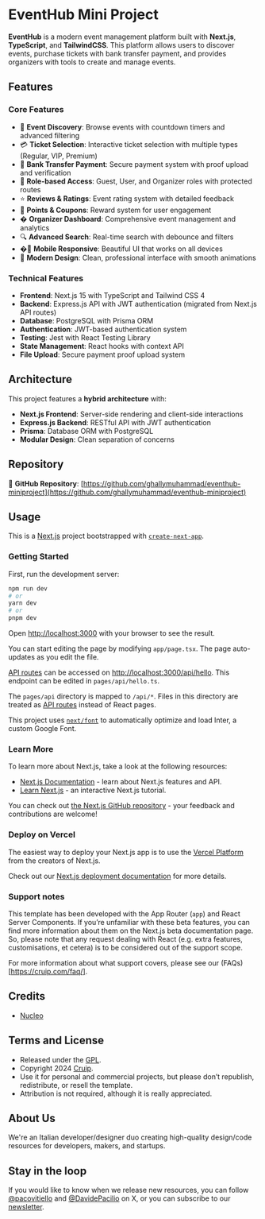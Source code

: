 # EventHub Mini Project

**EventHub** is a modern event management platform built with **Next.js**, **TypeScript**, and **TailwindCSS**. This platform allows users to discover events, purchase tickets with bank transfer payment, and provides organizers with tools to create and manage events.

## Features

### Core Features
- 🎫 **Event Discovery**: Browse events with countdown timers and advanced filtering
- 💳 **Ticket Selection**: Interactive ticket selection with multiple types (Regular, VIP, Premium)
- 🏦 **Bank Transfer Payment**: Secure payment system with proof upload and verification
- 👥 **Role-based Access**: Guest, User, and Organizer roles with protected routes
- ⭐ **Reviews & Ratings**: Event rating system with detailed feedback
- 🎯 **Points & Coupons**: Reward system for user engagement
- � **Organizer Dashboard**: Comprehensive event management and analytics
- 🔍 **Advanced Search**: Real-time search with debounce and filters
- �📱 **Mobile Responsive**: Beautiful UI that works on all devices
- 🎨 **Modern Design**: Clean, professional interface with smooth animations

### Technical Features
- **Frontend**: Next.js 15 with TypeScript and Tailwind CSS 4
- **Backend**: Express.js API with JWT authentication (migrated from Next.js API routes)
- **Database**: PostgreSQL with Prisma ORM
- **Authentication**: JWT-based authentication system
- **Testing**: Jest with React Testing Library
- **State Management**: React hooks with context API
- **File Upload**: Secure payment proof upload system

## Architecture

This project features a **hybrid architecture** with:
- **Next.js Frontend**: Server-side rendering and client-side interactions
- **Express.js Backend**: RESTful API with JWT authentication
- **Prisma**: Database ORM with PostgreSQL
- **Modular Design**: Clean separation of concerns

## Repository

🔗 **GitHub Repository**: [https://github.com/ghallymuhammad/eventhub-miniproject](https://github.com/ghallymuhammad/eventhub-miniproject)

## Usage

This is a [Next.js](https://nextjs.org/) project bootstrapped with [`create-next-app`](https://github.com/vercel/next.js/tree/canary/packages/create-next-app).

### Getting Started

First, run the development server:

```bash
npm run dev
# or
yarn dev
# or
pnpm dev
```

Open [http://localhost:3000](http://localhost:3000) with your browser to see the result.

You can start editing the page by modifying `app/page.tsx`. The page auto-updates as you edit the file.

[API routes](https://nextjs.org/docs/api-routes/introduction) can be accessed on [http://localhost:3000/api/hello](http://localhost:3000/api/hello). This endpoint can be edited in `pages/api/hello.ts`.

The `pages/api` directory is mapped to `/api/*`. Files in this directory are treated as [API routes](https://nextjs.org/docs/api-routes/introduction) instead of React pages.

This project uses [`next/font`](https://nextjs.org/docs/basic-features/font-optimization) to automatically optimize and load Inter, a custom Google Font.

### Learn More

To learn more about Next.js, take a look at the following resources:

- [Next.js Documentation](https://nextjs.org/docs) - learn about Next.js features and API.
- [Learn Next.js](https://nextjs.org/learn) - an interactive Next.js tutorial.

You can check out [the Next.js GitHub repository](https://github.com/vercel/next.js/) - your feedback and contributions are welcome!

### Deploy on Vercel

The easiest way to deploy your Next.js app is to use the [Vercel Platform](https://vercel.com/new?utm_medium=default-template&filter=next.js&utm_source=create-next-app&utm_campaign=create-next-app-readme) from the creators of Next.js.

Check out our [Next.js deployment documentation](https://nextjs.org/docs/deployment) for more details.

### Support notes

This template has been developed with the App Router (`app`) and React Server Components. If you’re unfamiliar with these beta features, you can find more information about them on the Next.js beta documentation page. So, please note that any request dealing with React (e.g. extra features, customisations, et cetera) is to be considered out of the support scope.

For more information about what support covers, please see our (FAQs)[https://cruip.com/faq/].

## Credits

- [Nucleo](https://nucleoapp.com/)

## Terms and License

- Released under the [GPL](https://www.gnu.org/licenses/gpl-3.0.html).
- Copyright 2024 [Cruip](https://cruip.com/).
- Use it for personal and commercial projects, but please don’t republish, redistribute, or resell the template.
- Attribution is not required, although it is really appreciated.

## About Us

We're an Italian developer/designer duo creating high-quality design/code resources for developers, makers, and startups.

## Stay in the loop

If you would like to know when we release new resources, you can follow [@pacovitiello](https://x.com/pacovitiello) and [@DavidePacilio](https://x.com/DavidePacilio) on X, or you can subscribe to our [newsletter](https://cruip.com/newsletter/).

